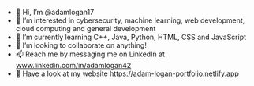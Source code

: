 - 👋 Hi, I’m @adamlogan17
- 👀 I’m interested in cybersecurity, machine learning, web development, cloud computing and general development 
- 🌱 I’m currently learning C++, Java, Python, HTML, CSS and JavaScript
- 💞️ I’m looking to collaborate on anything!
- 📫 Reach me by messaging me on LinkedIn at www.linkedin.com/in/adamlogan42
- 👀 Have a look at my website https://adam-logan-portfolio.netlify.app

<!---
adamlogan17/adamlogan17 is a ✨ special ✨ repository because its `README.md` (this file) appears on your GitHub profile.
You can click the Preview link to take a look at your changes.
--->
